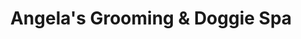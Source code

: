 ---
title: "Angela's Grooming & Doggie Spa"
url: /decatur/angelas-grooming-and-doggie-spa/
shop: pet grooming
---